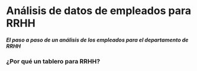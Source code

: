 # Análisis de datos de empleados para RRHH

##### El paso a paso de un análisis de los empleados para el departamento de RRHH

### ¿Por qué un tablero para RRHH?
